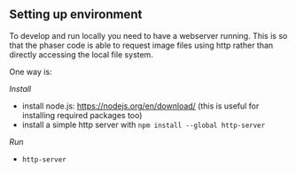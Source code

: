 ## Setting up environment

To develop and run locally you need to have a webserver running. This is so that the 
phaser code is able to request image files using http rather than directly accessing the local file
system.

One way is:

*Install*
 * install node.js:  https://nodejs.org/en/download/ (this is useful for installing required packages too)
 * install a simple http server with `npm install --global http-server`

*Run* 
 * `http-server`
